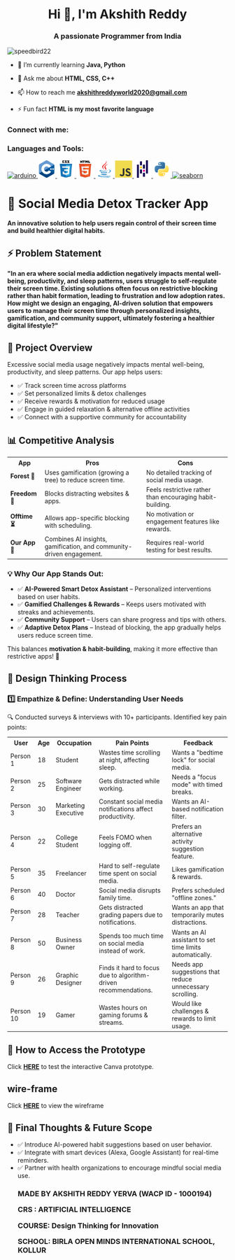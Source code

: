 <h1 align="center">Hi 👋, I'm Akshith Reddy</h1>
<h3 align="center">A passionate Programmer from India</h3>

<p align="left"> <img src="https://komarev.com/ghpvc/?username=speedbird22&label=Profile%20views&color=0e75b6&style=flat" alt="speedbird22" /> </p>

- 🌱 I’m currently learning **Java, Python**

- 💬 Ask me about **HTML, CSS, C++**

- 📫 How to reach me **akshithreddyworld2020@gmail.com**

- ⚡ Fun fact **HTML is my most favorite language**

<h3 align="left">Connect with me:</h3>
<p align="left">
</p>

<h3 align="left">Languages and Tools:</h3>
<p align="left"> <a href="https://www.arduino.cc/" target="_blank" rel="noreferrer"> <img src="https://cdn.worldvectorlogo.com/logos/arduino-1.svg" alt="arduino" width="40" height="40"/> </a> <a href="https://www.w3schools.com/cpp/" target="_blank" rel="noreferrer"> <img src="https://raw.githubusercontent.com/devicons/devicon/master/icons/cplusplus/cplusplus-original.svg" alt="cplusplus" width="40" height="40"/> </a> <a href="https://www.w3schools.com/css/" target="_blank" rel="noreferrer"> <img src="https://raw.githubusercontent.com/devicons/devicon/master/icons/css3/css3-original-wordmark.svg" alt="css3" width="40" height="40"/> </a> <a href="https://www.w3.org/html/" target="_blank" rel="noreferrer"> <img src="https://raw.githubusercontent.com/devicons/devicon/master/icons/html5/html5-original-wordmark.svg" alt="html5" width="40" height="40"/> </a> <a href="https://www.java.com" target="_blank" rel="noreferrer"> <img src="https://raw.githubusercontent.com/devicons/devicon/master/icons/java/java-original.svg" alt="java" width="40" height="40"/> </a> <a href="https://developer.mozilla.org/en-US/docs/Web/JavaScript" target="_blank" rel="noreferrer"> <img src="https://raw.githubusercontent.com/devicons/devicon/master/icons/javascript/javascript-original.svg" alt="javascript" width="40" height="40"/> </a> <a href="https://pandas.pydata.org/" target="_blank" rel="noreferrer"> <img src="https://raw.githubusercontent.com/devicons/devicon/2ae2a900d2f041da66e950e4d48052658d850630/icons/pandas/pandas-original.svg" alt="pandas" width="40" height="40"/> </a> <a href="https://www.python.org" target="_blank" rel="noreferrer"> <img src="https://raw.githubusercontent.com/devicons/devicon/master/icons/python/python-original.svg" alt="python" width="40" height="40"/> </a> <a href="https://seaborn.pydata.org/" target="_blank" rel="noreferrer"> <img src="https://seaborn.pydata.org/_images/logo-mark-lightbg.svg" alt="seaborn" width="40" height="40"/> </a> </p>


<!DOCTYPE html>
<html lang="en">
<head>
   
</head>
<body>
    <div class="container">
        <h1>📱 Social Media Detox Tracker App</h1>
        <p><strong>An innovative solution to help users regain control of their screen time and build healthier digital habits.</strong></p>

  <h2>⚡ Problem Statement</h2>
        <p>
            <strong>"In an era where social media addiction negatively impacts mental well-being, productivity, and sleep patterns, 
            users struggle to self-regulate their screen time. Existing solutions often focus on restrictive blocking rather than 
            habit formation, leading to frustration and low adoption rates. How might we design an engaging, AI-driven solution 
            that empowers users to manage their screen time through personalized insights, gamification, and community support, 
            ultimately fostering a healthier digital lifestyle?"</strong>
        </p>

  <h2>🚀 Project Overview</h2>
        <p>Excessive social media usage negatively impacts mental well-being, productivity, and sleep patterns. Our app helps users:</p>
        <ul>
            <li>✅ Track screen time across platforms</li>
            <li>✅ Set personalized limits & detox challenges</li>
            <li>✅ Receive rewards & motivation for reduced usage</li>
            <li>✅ Engage in guided relaxation & alternative offline activities</li>
            <li>✅ Connect with a supportive community for accountability</li>
        </ul>
   <h2>📊 Competitive Analysis</h2>

<table>
    <tr>
        <th>App</th>
        <th>Pros</th>
        <th>Cons</th>
    </tr>
    <tr>
        <td><strong>Forest 🌳</strong></td>
        <td>Uses gamification (growing a tree) to reduce screen time.</td>
        <td>No detailed tracking of social media usage.</td>
    </tr>
    <tr>
        <td><strong>Freedom 🚫</strong></td>
        <td>Blocks distracting websites & apps.</td>
        <td>Feels restrictive rather than encouraging habit-building.</td>
    </tr>
    <tr>
        <td><strong>Offtime ⏳</strong></td>
        <td>Allows app-specific blocking with scheduling.</td>
        <td>No motivation or engagement features like rewards.</td>
    </tr>
    <tr>
        <td><strong>Our App 🚀</strong></td>
        <td>Combines AI insights, gamification, and community-driven engagement.</td>
        <td>Requires real-world testing for best results.</td>
    </tr>
</table>

<h3>💡 Why Our App Stands Out:</h3>
<ul>
    <li>✅ <strong>AI-Powered Smart Detox Assistant</strong> – Personalized interventions based on user habits.</li>
    <li>✅ <strong>Gamified Challenges & Rewards</strong> – Keeps users motivated with streaks and achievements.</li>
    <li>✅ <strong>Community Support</strong> – Users can share progress and tips with others.</li>
    <li>✅ <strong>Adaptive Detox Plans</strong> – Instead of blocking, the app gradually helps users reduce screen time.</li>
</ul>

<p>This balances <strong>motivation & habit-building</strong>, making it more effective than restrictive apps! 🚀</p>


  <h2>🧠 Design Thinking Process</h2>

 <h3>1️⃣ Empathize & Define: Understanding User Needs</h3>
        <p>🔍 Conducted surveys & interviews with 10+ participants. Identified key pain points:</p>
        
 <table>
            <tr>
                <th>User</th>
                <th>Age</th>
                <th>Occupation</th>
                <th>Pain Points</th>
                <th>Feedback</th>
            </tr>
            <tr>
                <td>Person 1</td>
                <td>18</td>
                <td>Student</td>
                <td>Wastes time scrolling at night, affecting sleep.</td>
                <td>Wants a "bedtime lock" for social media.</td>
            </tr>
            <tr>
                <td>Person 2</td>
                <td>25</td>
                <td>Software Engineer</td>
                <td>Gets distracted while working.</td>
                <td>Needs a "focus mode" with timed breaks.</td>
            </tr>
            <tr>
                <td>Person 3</td>
                <td>30</td>
                <td>Marketing Executive</td>
                <td>Constant social media notifications affect productivity.</td>
                <td>Wants an AI-based notification filter.</td>
            </tr>
            <tr>
                <td>Person 4</td>
                <td>22</td>
                <td>College Student</td>
                <td>Feels FOMO when logging off.</td>
                <td>Prefers an alternative activity suggestion feature.</td>
            </tr>
            <tr>
                <td>Person 5</td>
                <td>35</td>
                <td>Freelancer</td>
                <td>Hard to self-regulate time spent on social media.</td>
                <td>Likes gamification & rewards.</td>
            </tr>
            <tr>
                <td>Person 6</td>
                <td>40</td>
                <td>Doctor</td>
                <td>Social media disrupts family time.</td>
                <td>Prefers scheduled "offline zones."</td>
            </tr>
            <tr>
                <td>Person 7</td>
                <td>28</td>
                <td>Teacher</td>
                <td>Gets distracted grading papers due to notifications.</td>
                <td>Wants an app that temporarily mutes distractions.</td>
            </tr>
            <tr>
                <td>Person 8</td>
                <td>50</td>
                <td>Business Owner</td>
                <td>Spends too much time on social media instead of work.</td>
                <td>Wants an AI assistant to set time limits automatically.</td>
            </tr>
            <tr>
                <td>Person 9</td>
                <td>26</td>
                <td>Graphic Designer</td>
                <td>Finds it hard to focus due to algorithm-driven recommendations.</td>
                <td>Needs app suggestions that reduce unnecessary scrolling.</td>
            </tr>
            <tr>
                <td>Person 10</td>
                <td>19</td>
                <td>Gamer</td>
                <td>Wastes hours on gaming forums & streams.</td>
                <td>Would like challenges & rewards to limit usage.</td>
            </tr>
        </table>

  <h2>🔗 How to Access the Prototype</h2>
        <p>Click <strong><a href="https://www.canva.com/design/DAGhzQkCj8g/5gSLvD3q5KEpcEF5APs5wA/view?utm_content=DAGhzQkCj8g&utm_campaign=designshare&utm_medium=link2&utm_source=uniquelinks&utlId=h44c7689b33">HERE</a></strong> to test the interactive Canva prototype.</p>
        <h2> wire-frame</h2>
 <p>Click <strong><a href="https://www.canva.com/design/DAGiiAq4Z-s/UBmxmUztqCXckN2brrbpew/edit?utm_content=DAGiiAq4Z-s&utm_campaign=designshare&utm_medium=link2&utm_source=sharebutton">HERE</a></strong> to view the wireframe</p>

   <h2>🎯 Final Thoughts & Future Scope</h2>
        <ul>
            <li>✅ Introduce AI-powered habit suggestions based on user behavior.</li>
            <li>✅ Integrate with smart devices (Alexa, Google Assistant) for real-time reminders.</li>
            <li>✅ Partner with health organizations to encourage mindful social media use.</li>
   <h3> MADE BY AKSHITH REDDY YERVA (WACP ID - 1000194) 
     
   CRS : ARTIFICIAL INTELLIGENCE
     
   COURSE: Design Thinking for Innovation
      
   SCHOOL: BIRLA OPEN MINDS INTERNATIONAL SCHOOL, KOLLUR
        </ul>
    </div>
</body>
</html>


